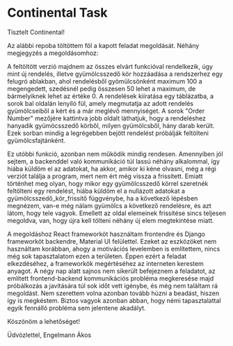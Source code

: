 # Continental Task

Tisztelt Continental!

Az alábbi repoba töltöttem föl a kapott feladat megoldását.
Néhány megjegyzés a megoldásomhoz:

A feltöltött verzió majdnem az összes elvárt funkcióval rendelkezik, úgy mint új rendelés, illetve gyümölcsszedő kör hozzáadása a rendszerhez egy felugró ablakban, ahol rendelésből gyömülcsönként maximum 100 a megengedett, szedésnél pedig összesen 50 lehet a maximum, de bármelyiknek lehet az értéke 0. A rendelések kiíratása egy táblázatba, a sorok bal oldalán lenyíló fül, amely megmutatja az adott rendelés gyümölcseiből a kért és a már meglévő mennyiséget. A sorok "Order Number" mezőjére kattintva jobb oldalt láthatjuk, hogy a rendeléshez hanyadik gyümöcsszedő körből, milyen gyümölcsből, hány darab került. Ezek sorban mindig a legrégebben bejött rendelést próbálják feltölteni gyümölcsfajtánként.

Ez utóbbi funkció, azonban nem működik mindig rendesen. Amennyiben jól sejtem, a backenddel való kommunikáció túl lassú néhány alkalommal, így hiába küldöm el az adatokat, ha akkor, amikor ki kéne olvasni, még a régi verziót találja a program, mert nem ért még vissza a frissített. Emiatt történhet meg olyan, hogy mikor egy gyümölcsszedő körrel szeretnék feltölteni egy rendelést, hiába küldöm el a nullázott adatokat a gyümölcsszedő_kör_frissítő függvénybe, ha a következő lépésben megnézem, van-e még nálam gyümölcs a következő rendelésre, és azt látom, hogy tele vagyok. Emellett az oldal elemeinek frissítése sincs teljesen megoldva, van, hogy újra kell tölteni néhány új elem megtekintése miatt.

A megoldáshoz React frameworköt használtam frontendre és Django frameworköt backendre, Material UI felülettel. Ezeket az eszközöket nem használtam korábban, ahogy a motivációs levelemben is említettem, nincs még sok tapasztalatom ezen a területen. Éppen ezért a feladat elkezdéséhez, a frameworkök megértéséhez az interneten kerestem anyagot.
A négy nap alatt sajnos nem sikerült befejeznem a feladatot, az említett frontend-backend kommunikációs probléma megkeresése majd próbálkozás a javítására túl sok időt vett igénybe, és még nem találtam rá megoldást. Nem szerettem volna azonban tovább húzni a beadást, hiszen így is megkéstem. Biztos vagyok azonban abban, hogy némi tapasztalattal egyik fennálló probléma sem jelentene akadályt.

Köszönöm a lehetőséget!

Üdvözlettel,
Engelmann Ákos

